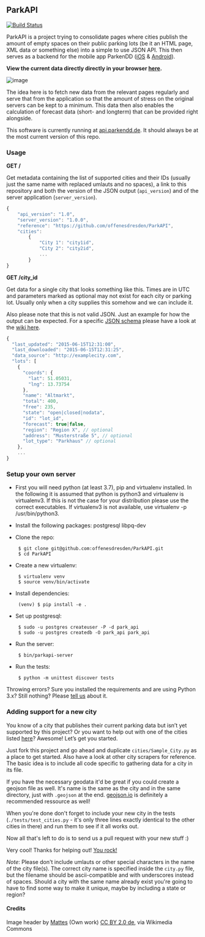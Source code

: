 ## ParkAPI

[![Build Status](https://travis-ci.org/offenesdresden/ParkAPI.svg?branch=master)](https://travis-ci.org/offenesdresden/ParkAPI)

ParkAPI is a project trying to consolidate pages where cities publish the amount of empty spaces on their public parking lots (be it an HTML page, XML data or something else) into a simple to use JSON API. This then serves as a backend for the mobile app ParkenDD ([iOS](https://github.com/kiliankoe/ParkenDD) & [Android](https://github.com/jklmnn/ParkenDD)).

**View the current data directly directly in your browser [here](https://offenesdresden.github.io/ParkAPI/).**

![image](./image.jpg)

The idea here is to fetch new data from the relevant pages regularly and serve that from the application so that the amount of stress on the original servers can be kept to a minimum. This data then also enables the calculation of forecast data (short- and longterm) that can be provided right alongside.

This software is currently running at [api.parkendd.de](https://api.parkendd.de). It should always be at the most current version of this repo.

### Usage

**GET /**

Get metadata containing the list of supported cities and their IDs (usually just the same name with replaced umlauts and no spaces), a link to this repository and both the version of the JSON output (`api_version`) and of the server application (`server_version`).

```js
{
    "api_version": "1.0",
    "server_version": "1.0.0",
    "reference": "https://github.com/offenesdresden/ParkAPI",
    "cities":
        {
            "City 1": "city1id",
            "City 2": "city2id",
            ...
        }
}
```

**GET /city\_id**

Get data for a single city that looks something like this. Times are in UTC and parameters marked as optional may not exist for each city or parking lot. Usually only when a city supplies this somehow and we can include it.

Also please note that this is not valid JSON. Just an example for how the output can be expected. For a specific [JSON schema](http://json-schema.org) please have a look at the [wiki here](https://github.com/offenesdresden/ParkAPI/wiki/city.json).


```js
{
  "last_updated": "2015-06-15T12:31:00",
  "last_downloaded": "2015-06-15T12:31:25",
  "data_source": "http://examplecity.com",
  "lots": [
    {
      "coords": {
        "lat": 51.05031,
        "lng": 13.73754
      },
      "name": "Altmarkt",
      "total": 400,
      "free": 235,
      "state": "open|closed|nodata",
      "id": "lot_id",
      "forecast": true|false,
      "region": "Region X", // optional
      "address": "Musterstraße 5", // optional
      "lot_type": "Parkhaus" // optional
    },
    ...
}
```


### Setup your own server

 - First you will need python (at least 3.7), pip and virtualenv installed. In the following it is assumed that python is python3 and virtualenv is virtualenv3. If this is not the case for your distribution please use the correct executables. If virtualenv3 is not available, use virtualenv -p /usr/bin/python3.
 
 - Install the following packages: postgresql libpq-dev

 - Clone the repo:

		$ git clone git@github.com:offenesdresden/ParkAPI.git
		$ cd ParkAPI

 - Create a new virtualenv:

        $ virtualenv venv
        $ source venv/bin/activate

 - Install dependencies:

        (venv) $ pip install -e .

 - Set up postgresql:

        $ sudo -u postgres createuser -P -d park_api  
        $ sudo -u postgres createdb -O park_api park_api

 - Run the server:

        $ bin/parkapi-server

 - Run the tests:

        $ python -m unittest discover tests
        
Throwing errors? Sure you installed the requirements and are using Python 3.x? Still nothing? Please [tell us](https://github.com/offenesdresden/ParkAPI/issues/new) about it.

### Adding support for a new city

You know of a city that publishes their current parking data but isn’t yet supported by this project? Or you want to help out with one of the cities listed [here](https://github.com/offenesdresden/ParkAPI/issues?q=is%3Aopen+is%3Aissue+label%3Anew_data)? Awesome! Let’s get you started.

Just fork this project and go ahead and duplicate `cities/Sample_City.py` as a place to get started. Also have a look at other city scrapers for reference. The basic idea is to include all code specific to gathering data for a city in its file.

If you have the necessary geodata it'd be great if you could create a geojson file as well. It's name is the same as the city and in the same directory, just with `.geojson` at the end.
[geojson.io](http://geojson.io) is definitely a recommended ressource as well!

When you're done don't forget to include your new city in the tests (`./tests/test_cities.py` - it's only three lines exactly identical to the other cities in there) and run them to see if it all works out.

Now all that's left to do is to send us a pull request with your new stuff :)

Very cool! Thanks for helping out! [You rock!](http://i.giphy.com/JVdF14CQQH7gs.gif)

*Note*: Please don't include umlauts or other special characters in the name of the city file(s). The correct city name is specified inside the `city.py` file, but the filename should be ascii-compatible and with underscores instead of spaces. Should a city with the same name already exist you're going to have to find some way to make it unique, maybe by including a state or region?

#### Credits

Image header by [Mattes](https://commons.wikimedia.org/wiki/User:Mattes) (Own work) [CC BY 2.0 de](http://creativecommons.org/licenses/by/2.0/de/deed.en), via Wikimedia Commons
